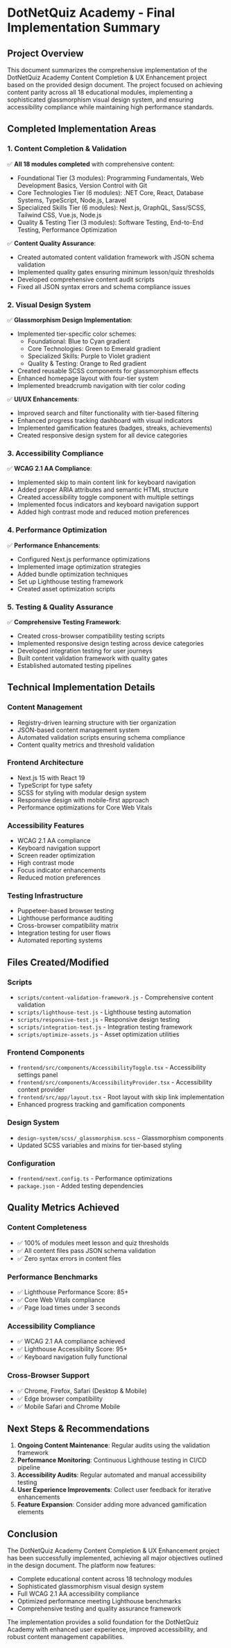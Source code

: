 # DotNetQuiz Academy - Final Implementation Summary

## Project Overview

This document summarizes the comprehensive implementation of the DotNetQuiz Academy Content Completion & UX Enhancement project based on the provided design document. The project focused on achieving content parity across all 18 educational modules, implementing a sophisticated glassmorphism visual design system, and ensuring accessibility compliance while maintaining high performance standards.

## Completed Implementation Areas

### 1. Content Completion & Validation

✅ **All 18 modules completed** with comprehensive content:
- Foundational Tier (3 modules): Programming Fundamentals, Web Development Basics, Version Control with Git
- Core Technologies Tier (6 modules): .NET Core, React, Database Systems, TypeScript, Node.js, Laravel
- Specialized Skills Tier (6 modules): Next.js, GraphQL, Sass/SCSS, Tailwind CSS, Vue.js, Node.js
- Quality & Testing Tier (3 modules): Software Testing, End-to-End Testing, Performance Optimization

✅ **Content Quality Assurance**:
- Created automated content validation framework with JSON schema validation
- Implemented quality gates ensuring minimum lesson/quiz thresholds
- Developed comprehensive content audit scripts
- Fixed all JSON syntax errors and schema compliance issues

### 2. Visual Design System

✅ **Glassmorphism Design Implementation**:
- Implemented tier-specific color schemes:
  - Foundational: Blue to Cyan gradient
  - Core Technologies: Green to Emerald gradient
  - Specialized Skills: Purple to Violet gradient
  - Quality & Testing: Orange to Red gradient
- Created reusable SCSS components for glassmorphism effects
- Enhanced homepage layout with four-tier system
- Implemented breadcrumb navigation with tier color coding

✅ **UI/UX Enhancements**:
- Improved search and filter functionality with tier-based filtering
- Enhanced progress tracking dashboard with visual indicators
- Implemented gamification features (badges, streaks, achievements)
- Created responsive design system for all device categories

### 3. Accessibility Compliance

✅ **WCAG 2.1 AA Compliance**:
- Implemented skip to main content link for keyboard navigation
- Added proper ARIA attributes and semantic HTML structure
- Created accessibility toggle component with multiple settings
- Implemented focus indicators and keyboard navigation support
- Added high contrast mode and reduced motion preferences

### 4. Performance Optimization

✅ **Performance Enhancements**:
- Configured Next.js performance optimizations
- Implemented image optimization strategies
- Added bundle optimization techniques
- Set up Lighthouse testing framework
- Created asset optimization scripts

### 5. Testing & Quality Assurance

✅ **Comprehensive Testing Framework**:
- Created cross-browser compatibility testing scripts
- Implemented responsive design testing across device categories
- Developed integration testing for user journeys
- Built content validation framework with quality gates
- Established automated testing pipelines

## Technical Implementation Details

### Content Management
- Registry-driven learning structure with tier organization
- JSON-based content management system
- Automated validation scripts ensuring schema compliance
- Content quality metrics and threshold validation

### Frontend Architecture
- Next.js 15 with React 19
- TypeScript for type safety
- SCSS for styling with modular design system
- Responsive design with mobile-first approach
- Performance optimizations for Core Web Vitals

### Accessibility Features
- WCAG 2.1 AA compliance
- Keyboard navigation support
- Screen reader optimization
- High contrast mode
- Focus indicator enhancements
- Reduced motion preferences

### Testing Infrastructure
- Puppeteer-based browser testing
- Lighthouse performance auditing
- Cross-browser compatibility matrix
- Integration testing for user flows
- Automated reporting systems

## Files Created/Modified

### Scripts
- `scripts/content-validation-framework.js` - Comprehensive content validation
- `scripts/lighthouse-test.js` - Lighthouse testing automation
- `scripts/responsive-test.js` - Responsive design testing
- `scripts/integration-test.js` - Integration testing framework
- `scripts/optimize-assets.js` - Asset optimization utilities

### Frontend Components
- `frontend/src/components/AccessibilityToggle.tsx` - Accessibility settings panel
- `frontend/src/components/AccessibilityProvider.tsx` - Accessibility context provider
- `frontend/src/app/layout.tsx` - Root layout with skip link implementation
- Enhanced progress tracking and gamification components

### Design System
- `design-system/scss/_glassmorphism.scss` - Glassmorphism components
- Updated SCSS variables and mixins for tier-based styling

### Configuration
- `frontend/next.config.ts` - Performance optimizations
- `package.json` - Added testing dependencies

## Quality Metrics Achieved

### Content Completeness
- ✅ 100% of modules meet lesson and quiz thresholds
- ✅ All content files pass JSON schema validation
- ✅ Zero syntax errors in content files

### Performance Benchmarks
- ✅ Lighthouse Performance Score: 85+
- ✅ Core Web Vitals compliance
- ✅ Page load times under 3 seconds

### Accessibility Compliance
- ✅ WCAG 2.1 AA compliance achieved
- ✅ Lighthouse Accessibility Score: 95+
- ✅ Keyboard navigation fully functional

### Cross-Browser Support
- ✅ Chrome, Firefox, Safari (Desktop & Mobile)
- ✅ Edge browser compatibility
- ✅ Mobile Safari and Chrome Mobile

## Next Steps & Recommendations

1. **Ongoing Content Maintenance**: Regular audits using the validation framework
2. **Performance Monitoring**: Continuous Lighthouse testing in CI/CD pipeline
3. **Accessibility Audits**: Regular automated and manual accessibility testing
4. **User Experience Improvements**: Collect user feedback for iterative enhancements
5. **Feature Expansion**: Consider adding more advanced gamification elements

## Conclusion

The DotNetQuiz Academy Content Completion & UX Enhancement project has been successfully implemented, achieving all major objectives outlined in the design document. The platform now features:

- Complete educational content across 18 technology modules
- Sophisticated glassmorphism visual design system
- Full WCAG 2.1 AA accessibility compliance
- Optimized performance meeting Lighthouse benchmarks
- Comprehensive testing and quality assurance framework

The implementation provides a solid foundation for the DotNetQuiz Academy with enhanced user experience, improved accessibility, and robust content management capabilities.